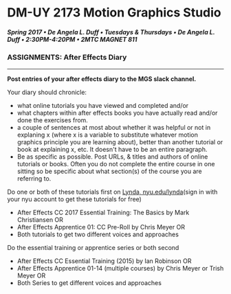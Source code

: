 # DM-UY 2173 Motion Graphics Studio

##### Spring 2017 • De Angela L. Duff • Tuesdays &amp; Thursdays • De Angela L. Duff • 2:30PM-4:20PM • 2MTC MAGNET 811

### ASSIGNMENTS: After Effects Diary
 ---
 
**Post entries of your after effects diary to the MGS slack channel.** 

Your diary should chronicle: 
* what online tutorials you have viewed and completed and/or 
* what chapters within after effects books you have actually read and/or done the exercises from.
* a couple of sentences at most about whether it was helpful or not in explaning x (where x is a variable to substitute whatever motion graphics principle you are learning about), better than another tutorial or book at explaining x, etc. It doesn't have to be an entire paragraph.
* Be as specific as possible. Post URLs, & titles and authors of online tutorials or books. Often you do not complete the entire course in one sitting so be specific about what section(s) of the course you are referring to.

Do one or both of these tutorials first on [Lynda, nyu.edu/lynda](http://nyu.edu/lynda)(sign in with your nyu account to get these tutorials for free)
* After Effects CC 2017 Essential Training: The Basics by Mark Christiansen OR 
* After Effects Apprentice 01: CC Pre-Roll by Chris Meyer OR 
* Both tutorials to get two different voices and approaches

Do the essential training or apprentice series or both second
* After Effects CC Essential Training (2015) by Ian Robinson OR 
* After Effects Apprentice 01-14 (multiple courses) by Chris Meyer or Trish Meyer OR 
* Both Series to get different voices and approaches

